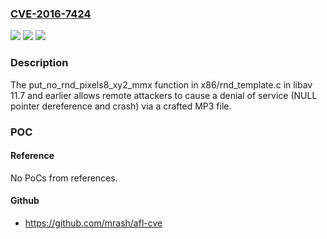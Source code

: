 ### [CVE-2016-7424](https://cve.mitre.org/cgi-bin/cvename.cgi?name=CVE-2016-7424)
![](https://img.shields.io/static/v1?label=Product&message=n%2Fa&color=blue)
![](https://img.shields.io/static/v1?label=Version&message=n%2Fa&color=blue)
![](https://img.shields.io/static/v1?label=Vulnerability&message=n%2Fa&color=brighgreen)

### Description

The put_no_rnd_pixels8_xy2_mmx function in x86/rnd_template.c in libav 11.7 and earlier allows remote attackers to cause a denial of service (NULL pointer dereference and crash) via a crafted MP3 file.

### POC

#### Reference
No PoCs from references.

#### Github
- https://github.com/mrash/afl-cve

